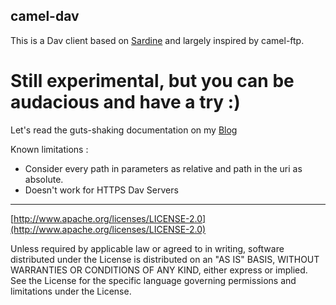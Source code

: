 ## camel-dav
This is a Dav client based on [Sardine](https://code.google.com/p/sardine/) and largely inspired by camel-ftp.

# Still experimental, but you can be audacious and have a try :)

Let's read the guts-shaking documentation on my [Blog](http://giwi.free.fr/docs/camel-dav/)

Known limitations : 

* Consider every path in parameters as relative and path in the uri as absolute.
* Doesn't work for HTTPS Dav Servers    

___

[http://www.apache.org/licenses/LICENSE-2.0](http://www.apache.org/licenses/LICENSE-2.0)

Unless required by applicable law or agreed to in writing, software distributed under the License is distributed on 
an "AS IS" BASIS, WITHOUT WARRANTIES OR CONDITIONS OF ANY KIND, either express or
implied. See the License for the specific language governing permissions and limitations under the License.